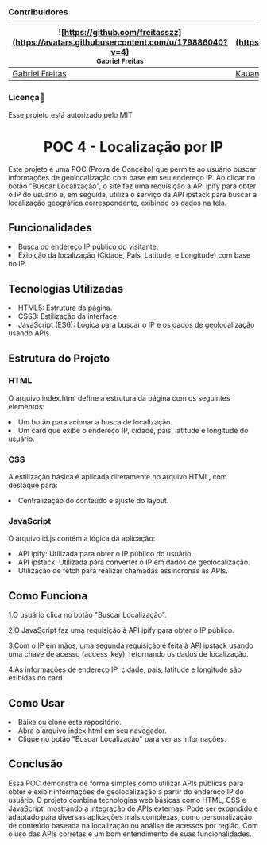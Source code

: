 

<h3>Contribuidores</h3>


![https://github.com/freitasszz](https://avatars.githubusercontent.com/u/179886040?v=4) <br> <sub> Gabriel Freitas </sub> | ![https://github.com/KauanSarzi](https://avatars.githubusercontent.com/u/179622009?v=4) <br> <sub> Kauan Sarzi </sub> | ![https://github.com/Liminha300](https://avatars.githubusercontent.com/u/179885175?v=4) <br> <sub> Ricardo Kawamuro </sub> |
| --- | --- | --- |
| [Gabriel Freitas](https://github.com/freitasszz) | [Kauan Sarzi](https://github.com/KauanSarzi) | [Ricardo Kauamuro](https://github.com/Liminha300) | 

<h3>Licença📝</h3>
Esse projeto está autorizado pelo MIT

<h1 align="center">POC 4 - Localização por IP </h1>

<p>Este projeto é uma POC (Prova de Conceito) que permite ao usuário buscar informações de geolocalização com base em seu endereço IP. Ao clicar no botão "Buscar Localização", o site faz uma requisição à API ipify para obter o IP do usuário e, em seguida, utiliza o serviço da API ipstack para buscar a localização geográfica correspondente, exibindo os dados na tela.</p>

<h2>Funcionalidades</h2>
<li>Busca do endereço IP público do visitante.</li>
<li>Exibição da localização (Cidade, País, Latitude, e Longitude) com base no IP.</li>

<h2>Tecnologias Utilizadas</h2>

<li>HTML5: Estrutura da página.</li>
<li>CSS3: Estilização da interface.</li>
<li>JavaScript (ES6): Lógica para buscar o IP e os dados de geolocalização usando APIs.</li>

<h2>Estrutura do Projeto</h2>

<h3>HTML</h3>
<p>O arquivo index.html define a estrutura da página com os seguintes elementos:</p>
<li>Um botão para acionar a busca de localização.</li>
<li>Um card que exibe o endereço IP, cidade, país, latitude e longitude do usuário.</li>

<h3>CSS</h3>
<p>A estilização básica é aplicada diretamente no arquivo HTML, com destaque para:</p>
<li>Centralização do conteúdo e ajuste do layout.</li>

<h3>JavaScript</h3>
<p>O arquivo id.js contém a lógica da aplicação:</p>
<li>API ipify: Utilizada para obter o IP público do usuário.</li>
<li>API ipstack: Utilizada para converter o IP em dados de geolocalização.</li>
<li>Utilização de fetch para realizar chamadas assíncronas às APIs.</li>

<h2>Como Funciona</h2>

<p>1.O usuário clica no botão "Buscar Localização".</p>
<p>2.O JavaScript faz uma requisição à API ipify para obter o IP público.</p>
<p>3.Com o IP em mãos, uma segunda requisição é feita à API ipstack usando uma chave de acesso (access_key), retornando os dados de localização.</p>
<p>4.As informações de endereço IP, cidade, país, latitude e longitude são exibidas no card.</p>

<h2>Como Usar</h2>
<li>Baixe ou clone este repositório.</li>
<li>Abra o arquivo index.html em seu navegador.</li>
<li>Clique no botão "Buscar Localização" para ver as informações.</li>

<h2>Conclusão</h2>
<p>Essa POC demonstra de forma simples como utilizar APIs públicas para obter e exibir informações de geolocalização a partir do endereço IP do usuário. O projeto combina tecnologias web básicas como HTML, CSS e JavaScript, mostrando a integração de APIs externas. Pode ser expandido e adaptado para diversas aplicações mais complexas, como personalização de conteúdo baseada na localização ou análise de acessos por região. Com o uso das APIs corretas e um bom entendimento de suas funcionalidades.</p>

